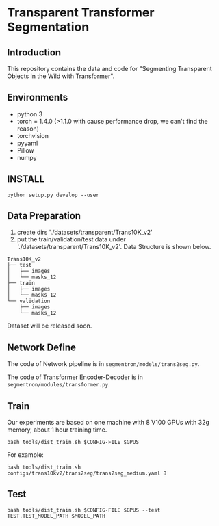 # Transparent Transformer Segmentation
## Introduction
This repository contains the data and code for "Segmenting Transparent Objects in the Wild with Transformer".


## Environments

- python 3
- torch = 1.4.0 (>1.1.0 with cause performance drop, we can't find the reason)
- torchvision
- pyyaml
- Pillow
- numpy

## INSTALL

```
python setup.py develop --user
```

## Data Preparation
1. create dirs './datasets/transparent/Trans10K_v2' 
2. put the train/validation/test data under './datasets/transparent/Trans10K_v2'. 
Data Structure is shown below.
```
Trans10K_v2
├── test
│   ├── images
│   └── masks_12
├── train
│   ├── images
│   └── masks_12
└── validation
    ├── images
    └── masks_12
```
Dataset will be released soon.

## Network Define
The code of Network pipeline is in `segmentron/models/trans2seg.py`.

The code of Transformer Encoder-Decoder is in `segmentron/modules/transformer.py`.

## Train
Our experiments are based on one machine with 8 V100 GPUs with 32g memory, about 1 hour training time.

```
bash tools/dist_train.sh $CONFIG-FILE $GPUS
```

For example:
```
bash tools/dist_train.sh configs/trans10kv2/trans2seg/trans2seg_medium.yaml 8
```

## Test
```
bash tools/dist_train.sh $CONFIG-FILE $GPUS --test TEST.TEST_MODEL_PATH $MODEL_PATH
```
